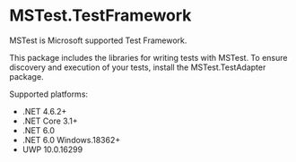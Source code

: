 # MSTest.TestFramework

MSTest is Microsoft supported Test Framework.

This package includes the libraries for writing tests with MSTest. To ensure discovery and execution of your tests, install the MSTest.TestAdapter package.

Supported platforms:

- .NET 4.6.2+
- .NET Core 3.1+
- .NET 6.0
- .NET 6.0 Windows.18362+
- UWP 10.0.16299
